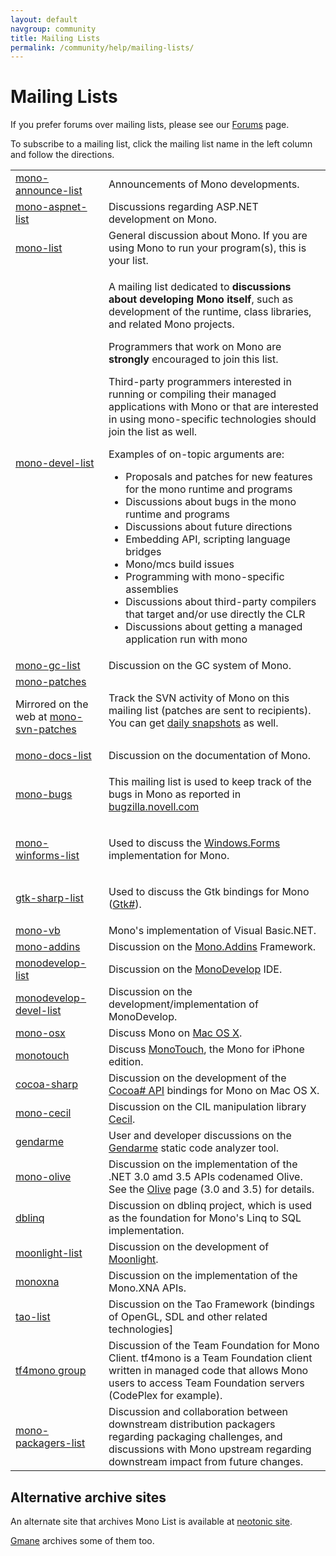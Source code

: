```yaml
---
layout: default
navgroup: community
title: Mailing Lists
permalink: /community/help/mailing-lists/
---
```


Mailing Lists
=============

If you prefer forums over mailing lists, please see our [Forums](http://www.go-mono.org/forums/) page.

To subscribe to a mailing list, click the mailing list name in the left column and follow the directions.

<table>
<tbody>
<tr>
  <td><a href="http://lists.ximian.com/mailman/listinfo/mono-announce-list">mono-announce-list</a></td>
  <td>Announcements of Mono developments.</td>
</tr>
<tr>
  <td><a href="http://lists.ximian.com/mailman/listinfo/mono-aspnet-list">mono-aspnet-list</a></td>
  <td>Discussions regarding ASP.NET development on Mono.</td>
</tr>
<tr>
  <td><a href="http://lists.ximian.com/mailman/listinfo/mono-list">mono-list</a></td>
  <td>General discussion about Mono. If you are using Mono to run your program(s), this is your list.</td>
</tr>
<tr>
  <td><a href="http://lists.ximian.com/mailman/listinfo/mono-devel-list">mono-devel-list</a></td>
  <td>
    <p>A mailing list dedicated to <strong>discussions about developing Mono itself</strong>, such as development of the runtime, class libraries, and related Mono projects.</p>
    <p>Programmers that work on Mono are <strong>strongly</strong> encouraged to join this list.</p>
    <p>Third-party programmers interested in running or compiling their managed applications with Mono or that are interested in using mono-specific technologies should join the list as well.</p>
    <p>Examples of on-topic arguments are:</p>
    <ul>
    <li>Proposals and patches for new features for the mono runtime and programs</li>
    <li>Discussions about bugs in the mono runtime and programs</li>
    <li>Discussions about future directions</li>
    <li>Embedding API, scripting language bridges</li>
    <li>Mono/mcs build issues</li>
    <li>Programming with mono-specific assemblies</li>
    <li>Discussions about third-party compilers that target and/or use directly the CLR</li>
    <li>Discussions about getting a managed application run with mono</li>
    </ul>
  </td>
</tr>
<tr>
  <td><a href="http://lists.ximian.com/mailman/listinfo/mono-gc-list">mono-gc-list</a></td>
  <td>Discussion on the GC system of Mono.</td>
</tr>
<tr>
  <td>
    <a href="http://lists.ximian.com/mailman/listinfo/mono-patches">mono-patches</a>
    <p>Mirrored on the web at <a href="http://groups-beta.google.com/group/mono-svn-patches">mono-svn-patches</a></p>
  </td>
  <td><p>Track the SVN activity of Mono on this mailing list (patches are sent to recipients). You can get <a href="http://www.go-mono.com/snapshots">daily snapshots</a> as well.</p></td>
</tr>
<tr>
  <td><a href="http://lists.ximian.com/mailman/listinfo/mono-docs-list">mono-docs-list</a></td>
  <td>Discussion on the documentation of Mono.</td>
</tr>
<tr>
  <td><a href="http://lists.ximian.com/mailman/listinfo/mono-bugs">mono-bugs</a></td>
  <td><p>This mailing list is used to keep track of the bugs in Mono as reported in <a href="http://bugzilla.novell.com">bugzilla.novell.com</a></p></td>
</tr>
<tr>
  <td><a href="http://lists.ximian.com/mailman/listinfo/mono-winforms-list">mono-winforms-list</a></td>
  <td><p>Used to discuss the <a href="{{site.github.url}}/old_site/WinForms" title="WinForms">Windows.Forms</a> implementation for Mono.</p></td>
</tr>
<tr>
  <td><a href="http://lists.ximian.com/mailman/listinfo/gtk-sharp-list">gtk-sharp-list</a></td>
  <td><p>Used to discuss the Gtk bindings for Mono (<a href="http://gtk-sharp.sf.net">Gtk#</a>).</p></td>
</tr>
<tr>
  <td><a href="http://lists.ximian.com/mailman/listinfo/mono-vb">mono-vb</a></td>
  <td>Mono's implementation of Visual Basic.NET.</td>
</tr>
<tr>
  <td><a href="http://groups.google.com/group/mono-addins">mono-addins</a></td>
  <td>Discussion on the <a href="{{site.github.url}}/old_site/Mono.Addins" title="Mono.Addins">Mono.Addins</a> Framework.</td>
</tr>
<tr>
  <td><a href="http://lists.ximian.com/mailman/listinfo/monodevelop-list">monodevelop-list</a></td>
  <td>Discussion on the <a href="{{site.github.url}}/old_site/MonoDevelop" title="MonoDevelop">MonoDevelop</a> IDE.</td>
</tr>
<tr>
  <td><a href="http://lists.ximian.com/mailman/listinfo/monodevelop-devel-list">monodevelop-devel-list</a></td>
  <td>Discussion on the development/implementation of MonoDevelop.</td>
</tr>
<tr>
  <td><a href="http://lists.ximian.com/mailman/listinfo/mono-osx">mono-osx</a></td>
  <td>Discuss Mono on <a href="{{site.github.url}}/old_site/Mono:OSX" title="Mono:OSX">Mac OS X</a>.</td>
</tr>
<tr>
  <td><a href="http://lists.ximian.com/mailman/listinfo/monotouch">monotouch</a></td>
  <td>Discuss <a href="{{site.github.url}}/old_site/MonoTouch" title="MonoTouch">MonoTouch</a>, the Mono for iPhone edition.</td>
</tr>
<tr>
  <td><a href="http://lists.ximian.com/mailman/listinfo/cocoa-sharp">cocoa-sharp</a></td>
  <td>Discussion on the development of the <a href="{{site.github.url}}/old_site/MonoMac">Cocoa# API</a> bindings for Mono on Mac OS X.</td>
</tr>
<tr>
  <td><a href="http://groups.google.com/group/mono-cecil">mono-cecil</a></td>
  <td>Discussion on the CIL manipulation library <a href="{{site.github.url}}/old_site/Cecil" title="Cecil">Cecil</a>.</td>
</tr>
<tr>
  <td><a href="http://groups.google.com/group/gendarme">gendarme</a></td>
  <td>User and developer discussions on the <a href="{{site.github.url}}/old_site/Gendarme" title="Gendarme">Gendarme</a> static code analyzer tool.</td>
</tr>
<tr>
  <td><a href="http://groups.google.com/group/mono-olive">mono-olive</a></td>
  <td>Discussion on the implementation of the .NET 3.0 amd 3.5 APIs codenamed Olive. See the <a href="{{site.github.url}}/old_site/Olive" title="Olive">Olive</a> page (3.0 and 3.5) for details.</td>
</tr>
<tr>
  <td><a href="http://groups.google.com/group/dblinq">dblinq</a></td>
  <td>Discussion on dblinq project, which is used as the foundation for Mono's Linq to SQL implementation.</td>
</tr>
<tr>
  <td><a href="http://lists.ximian.com/mailman/listinfo/moonlight-list">moonlight-list</a></td>
  <td>Discussion on the development of <a href="{{site.github.url}}/old_site/Moonlight" title="Moonlight">Moonlight</a>.</td>
</tr>
<tr>
  <td><a href="http://groups.google.com/group/monoxna">monoxna</a></td>
  <td>Discussion on the implementation of the Mono.XNA APIs.</td>
</tr>
<tr>
  <td><a href="http://galactus.ximian.com/mailman/listinfo/tao-list">tao-list</a></td>
  <td>Discussion on the Tao Framework (bindings of OpenGL, SDL and other related technologies]</td>
</tr>
<tr>
  <td><a href="http://groups.google.com/group/tf4mono">tf4mono group</a></td>
  <td>Discussion of the Team Foundation for Mono Client. tf4mono is a Team Foundation client written in managed code that allows Mono users to access Team Foundation servers (CodePlex for example).</td>
</tr>
<tr>
  <td><a href="http://lists.ximian.com/mailman/listinfo/mono-packagers-list">mono-packagers-list</a></td>
  <td>Discussion and collaboration between downstream distribution packagers regarding packaging challenges, and discussions with Mono upstream regarding downstream impact from future changes.</td>
</tr>
</tbody>
</table>

Alternative archive sites
-------------------------

An alternate site that archives Mono List is available at [neotonic site](http://archive.neotonic.com/archive/mono-list).

[Gmane](http://dir.gmane.org/index.php?prefix=gmane.comp.gnome.mono) archives some of them too.

